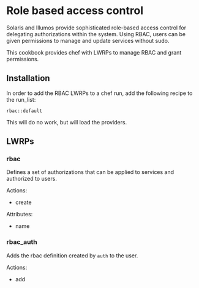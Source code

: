 Role based access control
=========================

Solaris and Illumos provide sophisticated role-based access control for
delegating authorizations within the system. Using RBAC, users can be
given permissions to manage and update services without sudo.

This cookbook provides chef with LWRPs to manage RBAC and grant permissions.

## Installation

In order to add the RBAC LWRPs to a chef run, add the following recipe 
to the run_list:

    rbac::default

This will do no work, but will load the providers.

## LWRPs

### rbac

Defines a set of authorizations that can be applied to services and
authorized to users.

Actions:
  * create

Attributes:
  * name

### rbac_auth

Adds the rbac definition created by `auth` to the user.

Actions:
  * add
